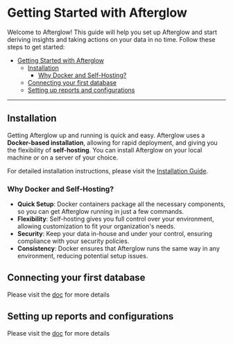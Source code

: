 # Getting Started with Afterglow

Welcome to Afterglow! This guide will help you set up Afterglow and start deriving insights and taking actions on your data in no time. Follow these steps to get started:

- [Getting Started with Afterglow](#getting-started-with-afterglow)
  - [Installation](#installation)
    - [Why Docker and Self-Hosting?](#why-docker-and-self-hosting)
  - [Connecting your first database](#connecting-your-first-database)
  - [Setting up reports and configurations](#setting-up-reports-and-configurations)

---

## Installation

Getting Afterglow up and running is quick and easy. Afterglow uses a **Docker-based installation**, allowing for rapid deployment, and giving you the flexibility of **self-hosting**. You can install Afterglow on your local machine or on a server of your choice.

For detailed installation instructions, please visit the [Installation Guide](installation.md).

### Why Docker and Self-Hosting?

- **Quick Setup**: Docker containers package all the necessary components, so you can get Afterglow running in just a few commands.
- **Flexibility**: Self-hosting gives you full control over your environment, allowing customization to fit your organization's needs.
- **Security**: Keep your data in-house and under your control, ensuring compliance with your security policies.
- **Consistency**: Docker ensures that Afterglow runs the same way in any environment, reducing potential setup issues.

## Connecting your first database
Please visit the [doc](./first_database_connection.md) for more details

## Setting up reports and configurations
Please visit the [doc](./setting_up_reports_and_configurations.md) for more details

